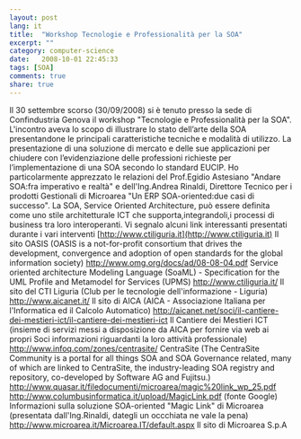 ```yaml
---
layout: post
lang: it
title:  "Workshop Tecnologie e Professionalità per la SOA"
excerpt: ""
category: computer-science
date:   2008-10-01 22:45:33
tags: [SOA]
comments: true
share: true
---
```


Il 30 settembre scorso (30/09/2008) si è tenuto presso la sede di Confindustria Genova il workshop "Tecnologie e Professionalità per la SOA".
L'incontro aveva lo scopo di illustrare lo stato dell’arte della SOA presentandone le principali caratteristiche tecniche e modalità di utilizzo.
La presentazione di una soluzione di mercato e delle sue applicazioni per chiudere con l’evidenziazione delle professioni richieste per l’implementazione di una SOA secondo lo standard EUCIP.
Ho particolarmente apprezzato le relazioni del Prof.Egidio Astesiano "Andare SOA:fra imperativo e realtà" e dell'Ing.Andrea Rinaldi,
Direttore Tecnico per i prodotti Gestionali di Microarea "Un ERP SOA-oriented:due casi di successo".
La SOA, Service Oriented Architecture, può essere definita come uno stile architetturale ICT che supporta,integrandoli,i processi di business tra loro interoperanti.
Vi segnalo alcuni link interessanti presentati durante i vari interventi
[http://www.ctiliguria.it](http://www.ctiliguria.it)
Il sito OASIS (OASIS is a not-for-profit consortium that drives the development, convergence and adoption of open standards for the global information society)
http://www.omg.org/docs/ad/08-08-04.pdf
Service oriented architecture Modeling Language (SoaML) - Specification for the UML Profile and Metamodel for Services (UPMS)
http://www.ctiliguria.it/
Il sito del CTI Liguria (Club per le tecnologie dell'informazione - Liguria)
http://www.aicanet.it/
Il sito di AICA (AICA - Associazione Italiana per l'Informatica ed il Calcolo Automatico)
http://aicanet.net/soci/il-cantiere-dei-mestieri-ict/il-cantiere-dei-mestieri-ict
Il Cantiere dei Mestieri ICT (insieme di servizi messi a disposizione da AICA per fornire via web ai propri Soci informazioni riguardanti la loro attività professionale) 
http://www.infoq.com/zones/centrasite/
CentraSite (The CentraSite Community is a portal for all things SOA and SOA Governance related, many of which are linked to CentraSite, the industry-leading SOA registry and repository, co-developed by Software AG and Fujitsu.)
http://www.quasar.it/filedocumenti/microarea/magic%20link_wp_25.pdf
http://www.columbusinformatica.it/upload/MagicLink.pdf
(fonte Google) Informazioni sulla soluzione SOA-oriented "Magic Link" di Microarea (presentata dall'Ing.Rinaldi, dategli un occchiata ne vale la pena)
http://www.microarea.it/Microarea.IT/default.aspx
Il sito di Microarea S.p.A
